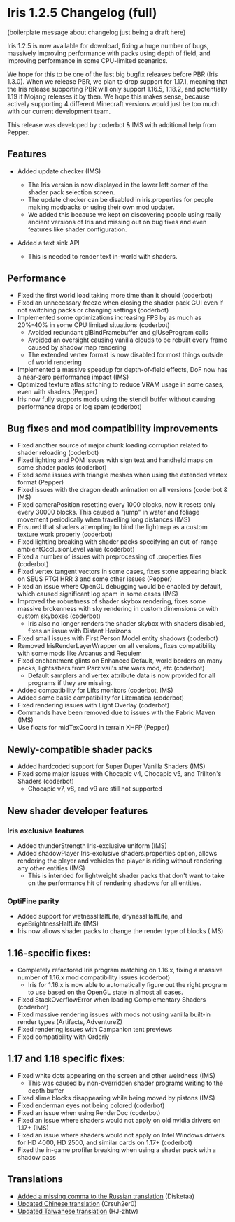 # Iris 1.2.5 Changelog (full)

(boilerplate message about changelog just being a draft here)

Iris 1.2.5 is now available for download, fixing a huge number of bugs, massively improving performance with packs using depth of field, and improving performance in some CPU-limited scenarios.

We hope for this to be one of the last big bugfix releases before PBR (Iris 1.3.0). When we release PBR, we plan to drop support for 1.17.1, meaning that the Iris release supporting PBR will only support 1.16.5, 1.18.2, and potentially 1.19 if Mojang releases it by then. We hope this makes sense, because actively supporting 4 different Minecraft versions would just be too much with our current development team.

This release was developed by coderbot & IMS with additional help from Pepper.

## Features

- Added update checker (IMS)
    - The Iris version is now displayed in the lower left corner of the shader pack selection screen.
    - The update checker can be disabled in iris.properties for people making modpacks or using their own mod updater.
    - We added this because we kept on discovering people using really ancient versions of Iris and missing out on bug fixes and even features like shader configuration.

- Added a text sink API
    - This is needed to render text in-world with shaders.


## Performance

- Fixed the first world load taking more time than it should (coderbot)
- Fixed an unnecessary freeze when closing the shader pack GUI even if not switching packs or changing settings (coderbot)
- Implemented some optimizations increasing FPS by as much as 20%-40% in some CPU limited situations (coderbot)
    - Avoided redundant glBindFramebuffer and glUseProgram calls
    - Avoided an oversight causing vanilla clouds to be rebuilt every frame caused by shadow map rendering
    - The extended vertex format is now disabled for most things outside of world rendering
- Implemented a massive speedup for depth-of-field effects, DoF now has a near-zero performance impact (IMS)
- Optimized texture atlas stitching to reduce VRAM usage in some cases, even with shaders (Pepper)
- Iris now fully supports mods using the stencil buffer without causing performance drops or log spam (coderbot)


## Bug fixes and mod compatibility improvements

- Fixed another source of major chunk loading corruption related to shader reloading (coderbot)
- Fixed lighting and POM issues with sign text and handheld maps on some shader packs (coderbot)
- Fixed some issues with triangle meshes when using the extended vertex format (Pepper)
- Fixed issues with the dragon death animation on all versions (coderbot & IMS)
- Fixed cameraPosition resetting every 1000 blocks, now it resets only every 30000 blocks. This caused a "jump" in water and foliage movement periodically when travelling long distances (IMS)
- Ensured that shaders attempting to bind the lightmap as a custom texture work properly (coderbot)
- Fixed lighting breaking with shader packs specifying an out-of-range ambientOcclusionLevel value (coderbot)
- Fixed a number of issues with preprocessing of .properties files (coderbot)
- Fixed vertex tangent vectors in some cases, fixes stone appearing black on SEUS PTGI HRR 3 and some other issues (Pepper)
- Fixed an issue where OpenGL debugging would be enabled by default, which caused significant log spam in some cases (IMS)
- Improved the robustness of shader skybox rendering, fixes some massive brokenness with sky rendering in custom dimensions or with custom skyboxes (coderbot)
    - Iris also no longer renders the shader skybox with shaders disabled, fixes an issue with Distant Horizons
- Fixed small issues with First Person Model entity shadows (coderbot)
- Removed IrisRenderLayerWrapper on all versions, fixes compatibility with some mods like Arcanus and Requiem
- Fixed enchantment glints on Enhanced Default, world borders on many packs, lightsabers from Parzivail's star wars mod, etc (coderbot)
    - Default samplers and vertex attribute data is now provided for all programs if they are missing.
- Added compatibility for Lifts monitors (coderbot, IMS)
- Added some basic compatibility for Litematica (coderbot)
- Fixed rendering issues with Light Overlay (coderbot)
- Commands have been removed due to issues with the Fabric Maven (IMS)
- Use floats for midTexCoord in terrain XHFP (Pepper)

## Newly-compatible shader packs

- Added hardcoded support for Super Duper Vanilla Shaders (IMS)
- Fixed some major issues with Chocapic v4, Chocapic v5, and Triliton's Shaders (coderbot)
    - Chocapic v7, v8, and v9 are still not supported


## New shader developer features

### Iris exclusive features

- Added thunderStrength Iris-exclusive uniform (IMS)
- Added shadowPlayer Iris-exclusive shaders.properties option, allows rendering the player and vehicles the player is riding without rendering any other entities (IMS)
    - This is intended for lightweight shader packs that don't want to take on the performance hit of rendering shadows for all entities.


### OptiFine parity

- Added support for wetnessHalfLife, drynessHalfLife, and eyeBrightnessHalfLife (IMS)
- Iris now allows shader packs to change the render type of blocks (IMS)



## 1.16-specific fixes:

- Completely refactored Iris program matching on 1.16.x, fixing a massive number of 1.16.x mod compatibility issues (coderbot)
    - Iris for 1.16.x is now able to automatically figure out the right program to use based on the OpenGL state in almost all cases.
- Fixed StackOverflowError when loading Complementary Shaders (coderbot)
- Fixed massive rendering issues with mods not using vanilla built-in render types (Artifacts, AdventureZ)
- Fixed rendering issues with Campanion tent previews
- Fixed compatibility with Orderly


## 1.17 and 1.18 specific fixes:

- Fixed white dots appearing on the screen and other weirdness (IMS)
    - This was caused by non-overridden shader programs writing to the depth buffer
- Fixed slime blocks disappearing while being moved by pistons (IMS)
- Fixed enderman eyes not being colored (coderbot)
- Fixed an issue when using RenderDoc (coderbot)
- Fixed an issue where shaders would not apply on old nvidia drivers on 1.17+ (IMS)
- Fixed an issue where shaders would not apply on Intel Windows drivers for HD 4000, HD 2500, and similar cards on 1.17+ (coderbot)
- Fixed the in-game profiler breaking when using a shader pack with a shadow pass


## Translations

- [Added a missing comma to the Russian translation](https://github.com/IrisShaders/Iris/pull/1426) (Disketaa)
- [Updated Chinese translation](https://github.com/IrisShaders/Iris/pull/1348) (Crsuh2er0)
- [Updated Taiwanese translation](https://github.com/IrisShaders/Iris/pull/1384) (HJ-zhtw)
